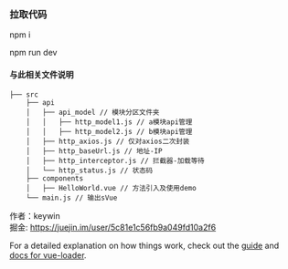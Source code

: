 ### 拉取代码

npm i

npm run dev

#### 与此相关文件说明

```
├── src
    ├── api
    │   ├── api_model // 模块分区文件夹
    │   │   ├── http_model1.js // a模块api管理
    │   │   ├── http_model2.js // b模块api管理
    │   ├── http_axios.js // 仅对axios二次封装
    │   ├── http_baseUrl.js // 地址-IP
    │   ├── http_interceptor.js // 拦截器-加载等待
    │   └── http_status.js // 状态码
    ├── components
    │   ├── HelloWorld.vue // 方法引入及使用demo
    └── main.js // 输出sVue
```

作者：keywin  
掘金: https://juejin.im/user/5c81e1c56fb9a049fd10a2f6

For a detailed explanation on how things work, check out the [guide](http://vuejs-templates.github.io/webpack/) and [docs for vue-loader](http://vuejs.github.io/vue-loader).

